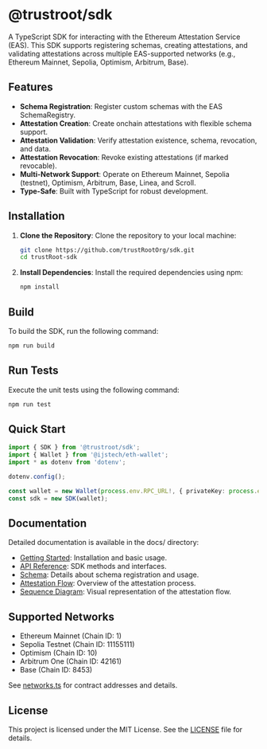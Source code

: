 # @trustroot/sdk

A TypeScript SDK for interacting with the Ethereum Attestation Service (EAS). This SDK supports registering schemas, creating attestations, and validating attestations across multiple EAS-supported networks (e.g., Ethereum Mainnet, Sepolia, Optimism, Arbitrum, Base).

## Features
- **Schema Registration**: Register custom schemas with the EAS SchemaRegistry.
- **Attestation Creation**: Create onchain attestations with flexible schema support.
- **Attestation Validation**: Verify attestation existence, schema, revocation, and data.
- **Attestation Revocation**: Revoke existing attestations (if marked revocable).
- **Multi-Network Support**: Operate on Ethereum Mainnet, Sepolia (testnet), Optimism, Arbitrum, Base, Linea, and Scroll.
- **Type-Safe**: Built with TypeScript for robust development.

## Installation

1. **Clone the Repository**:
   Clone the repository to your local machine:
   ```bash
   git clone https://github.com/trustRootOrg/sdk.git
   cd trustRoot-sdk
   ```

2. **Install Dependencies**:
   Install the required dependencies using npm:
   ```bash
   npm install

## Build

To build the SDK, run the following command:
```bash
npm run build
```

## Run Tests

Execute the unit tests using the following command:
```bash
npm run test
```
## Quick Start
```typescript
import { SDK } from '@trustroot/sdk';
import { Wallet } from '@ijstech/eth-wallet';
import * as dotenv from 'dotenv';

dotenv.config();

const wallet = new Wallet(process.env.RPC_URL!, { privateKey: process.env.PRIVATE_KEY! });
const sdk = new SDK(wallet);
```

## Documentation
Detailed documentation is available in the docs/ directory:
- [Getting Started](./docs/getting-started.md): Installation and basic usage.
- [API Reference](./docs/api-reference.md): SDK methods and interfaces.
- [Schema](./docs/schema.md): Details about schema registration and usage.
- [Attestation Flow](./docs/attestation-flow.md): Overview of the attestation process.
- [Sequence Diagram](./docs/sequence-diagram.md): Visual representation of the attestation flow.

## Supported Networks
- Ethereum Mainnet (Chain ID: 1)
- Sepolia Testnet (Chain ID: 11155111)
- Optimism (Chain ID: 10)
- Arbitrum One (Chain ID: 42161)
- Base (Chain ID: 8453)

See [networks.ts](./src/networks.ts) for contract addresses and details.


## License

This project is licensed under the MIT License. See the [LICENSE](./LICENSE) file for details.